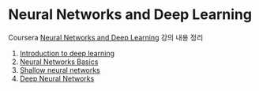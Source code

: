 # Neural Networks and Deep Learning

Coursera [Neural Networks and Deep Learning](https://www.coursera.org/learn/neural-networks-deep-learning/) 강의 내용 정리

1. [Introduction to deep learning](week1.md)
2. [Neural Networks Basics](week2.md)
3. [Shallow neural networks](week3.md)
4. [Deep Neural Networks](week4.md)
